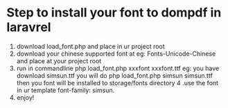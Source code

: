# Step to install your font to dompdf in laravrel 

1. download load_font.php and place in ur project root
2. download your chinese supported font at eg: Fonts-Unicode-Chinese and place at your project root
3. run in commandline php load_font.php xxxfont xxxfont.ttf
eg: you have download simsun.ttf you will do php load_font.php simsun simsun.ttf then you font will be installed to storage/fonts directory
4 .use the font in ur template font-family: simsun.
5. enjoy!
